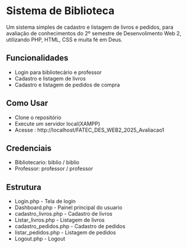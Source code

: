 <h1>Sistema de Biblioteca</h1>
<p>Um sistema simples de cadastro e listagem de livros e pedidos, para avaliação de conhecimentos do 2º semestre de Desenvolimento Web 2, utilizando PHP, HTML, CSS e muita fé em Deus.</p>
<h2>Funcionalidades</h2>
<ul>
  <li>Login para bibliotecário e professor</li>
  <li>Cadastro e listagem de livros</li>
  <li>Cadastro e listagem de pedidos de compra</li>
</ul>
<h2>Como Usar</h2>
<ul>
  <li>Clone o repositório</li>
  <li>Execute um servidor local(XAMPP)</li>
  <li>Acesse : http://localhost/FATEC_DES_WEB2_2025_Avaliacao1</li>
</ul>
<h2>Credenciais</h2>
<ul>
  <li>Bibliotecario: biblio / biblio</li>
  <li>Professor: professor / professor</li>
</ul>
<h2>Estrutura</h2>
<ul>
  <li>Login.php - Tela de login</li>
  <li>Dashboard.php - Painel principal do usuario</li>
  <li>cadastro_livros.php - Cadastro de livros</li>
  <li>Listar_livros.php - Listagem de livros</li>
  <li>cadastro_pedidos.php - Cadastro de pedidos</li>
  <li>listar_pedidos.php - Listagem de pedidos</li>
  <li>Logout.php - Logout</li>
</ul>
